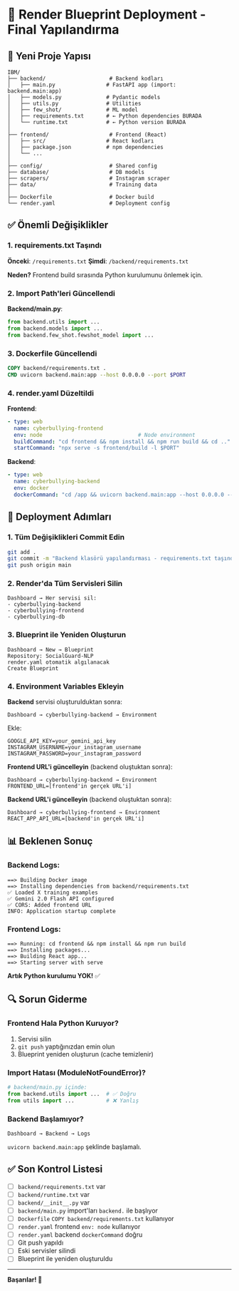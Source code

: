 # 🚀 Render Blueprint Deployment - Final Yapılandırma

## 📁 Yeni Proje Yapısı

```
IBM/
├── backend/                    # Backend kodları
│   ├── main.py                # FastAPI app (import: backend.main:app)
│   ├── models.py              # Pydantic models
│   ├── utils.py               # Utilities
│   ├── few_shot/              # ML model
│   ├── requirements.txt       # ← Python dependencies BURADA
│   └── runtime.txt            # ← Python version BURADA
│
├── frontend/                   # Frontend (React)
│   ├── src/                   # React kodları
│   ├── package.json           # npm dependencies
│   └── ...
│
├── config/                     # Shared config
├── database/                   # DB models
├── scrapers/                   # Instagram scraper
├── data/                       # Training data
│
├── Dockerfile                  # Docker build
└── render.yaml                 # Deployment config
```

## ✅ Önemli Değişiklikler

### 1. requirements.txt Taşındı
**Önceki**: `/requirements.txt`
**Şimdi**: `/backend/requirements.txt`

**Neden?** Frontend build sırasında Python kurulumunu önlemek için.

### 2. Import Path'leri Güncellendi
**Backend/main.py**:
```python
from backend.utils import ...
from backend.models import ...
from backend.few_shot.fewshot_model import ...
```

### 3. Dockerfile Güncellendi
```dockerfile
COPY backend/requirements.txt .
CMD uvicorn backend.main:app --host 0.0.0.0 --port $PORT
```

### 4. render.yaml Düzeltildi

**Frontend**:
```yaml
- type: web
  name: cyberbullying-frontend
  env: node                              # Node environment
  buildCommand: "cd frontend && npm install && npm run build && cd .."
  startCommand: "npx serve -s frontend/build -l $PORT"
```

**Backend**:
```yaml
- type: web
  name: cyberbullying-backend
  env: docker
  dockerCommand: "cd /app && uvicorn backend.main:app --host 0.0.0.0 --port $PORT"
```

## 🎯 Deployment Adımları

### 1. Tüm Değişiklikleri Commit Edin

```bash
git add .
git commit -m "Backend klasörü yapılandırması - requirements.txt taşındı"
git push origin main
```

### 2. Render'da Tüm Servisleri Silin

```
Dashboard → Her servisi sil:
- cyberbullying-backend
- cyberbullying-frontend
- cyberbullying-db
```

### 3. Blueprint ile Yeniden Oluşturun

```
Dashboard → New → Blueprint
Repository: SocialGuard-NLP
render.yaml otomatik algılanacak
Create Blueprint
```

### 4. Environment Variables Ekleyin

**Backend** servisi oluşturulduktan sonra:

```
Dashboard → cyberbullying-backend → Environment
```

Ekle:
```
GOOGLE_API_KEY=your_gemini_api_key
INSTAGRAM_USERNAME=your_instagram_username
INSTAGRAM_PASSWORD=your_instagram_password
```

**Frontend URL'i güncelleyin** (backend oluştuktan sonra):
```
Dashboard → cyberbullying-backend → Environment
FRONTEND_URL=[frontend'in gerçek URL'i]
```

**Backend URL'i güncelleyin** (backend oluştuktan sonra):
```
Dashboard → cyberbullying-frontend → Environment
REACT_APP_API_URL=[backend'in gerçek URL'i]
```

## 📊 Beklenen Sonuç

### Backend Logs:
```
==> Building Docker image
==> Installing dependencies from backend/requirements.txt
✅ Loaded X training examples
✅ Gemini 2.0 Flash API configured
✅ CORS: Added frontend URL
INFO: Application startup complete
```

### Frontend Logs:
```
==> Running: cd frontend && npm install && npm run build
==> Installing packages...
==> Building React app...
==> Starting server with serve
```

**Artık Python kurulumu YOK!** ✅

## 🔍 Sorun Giderme

### Frontend Hala Python Kuruyor?

1. Servisi silin
2. `git push` yaptığınızdan emin olun
3. Blueprint yeniden oluşturun (cache temizlenir)

### Import Hatası (ModuleNotFoundError)?

```python
# backend/main.py içinde:
from backend.utils import ...  # ✅ Doğru
from utils import ...          # ❌ Yanlış
```

### Backend Başlamıyor?

```
Dashboard → Backend → Logs
```

`uvicorn backend.main:app` şeklinde başlamalı.

## ✅ Son Kontrol Listesi

- [ ] `backend/requirements.txt` var
- [ ] `backend/runtime.txt` var
- [ ] `backend/__init__.py` var
- [ ] `backend/main.py` import'ları `backend.` ile başlıyor
- [ ] `Dockerfile` `COPY backend/requirements.txt` kullanıyor
- [ ] `render.yaml` frontend `env: node` kullanıyor
- [ ] `render.yaml` backend `dockerCommand` doğru
- [ ] Git push yapıldı
- [ ] Eski servisler silindi
- [ ] Blueprint ile yeniden oluşturuldu

---

**Başarılar! 🎉**

